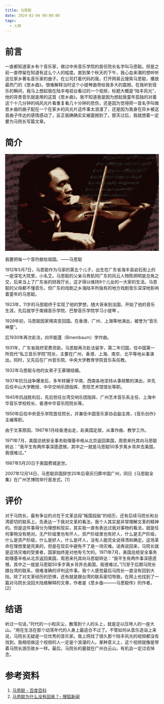 ```yaml
---
title: 马思聪
date: 2024-02-04 00:00:00
tags: 
  - 人物
---
```

# 前言

一直都知道家乡有个音乐家，做过中央音乐学院的首任院长名字叫马思聪。但是之前一直停留在知道有这么个人的程度。直到某个秋天的下午，我心血来潮的想听听这位家乡著名音乐家的曲子。在公司打着代码的我，打开网易云搜索马思聪，播放最热门的《思乡曲》。很难解释当时这个小提琴曲带给我多大的震撼。在我听到音乐的瞬间，我马上想起我在陆丰电视台看过的一个视频，标题大概是“陆丰风光”，他的背景音乐就是用的这首《思乡曲》。我不知道我是因为想起我童年孤独的对着这个十几分钟的纯风光片看重复看几十分钟的悲伤，还是因为觉得把一首名字叫做思乡曲的曲子配在一个在家乡的风光片这件事太浪漫了，还是因为我身在异乡被这首曲子传达的感情感动了，反正我确确实实被震撼到了。那天过后，我就想着一定要为马院长写篇文章。

# 简介

![(马思聪](马思聪/640.webp)

我要把每一个音符献给祖国。——马思聪

1912年5月7日，马思聪作为马家的第五个儿子，出生在广东省海丰县幼石街上的一座深宅大院里，小名艾。马思聪的父亲马育航同广东的风云人物陈炯明是总角之交，后来当上了广东省的财政厅长，这才得以维持9个儿女的一大家的生活。马思聪的父母都不懂音乐，但广东的戏剧之乡海陆丰所独有的地方戏剧音乐深深地影响着童年的马思聪。

1923年，11岁的马思聪终于实现了他的梦想，随大哥来到法国，开始了他的音乐生涯。先后就学于南锡音乐学院、巴黎音乐学院学习小提琴 。

1929年初，马思聪因家境突变回国。在香港、广州、上海等地演出，被誉为“音乐神童”。

后1930年再次赴法，向毕能蓬（Binembaum）学作曲。

1931年，广东省政府官费资助，马思聪再次赴法留学，第二年归国，任中国第一所现代“私立音乐学院”院长，主要在广州、香港、上海、南京、北平等地从事演出。同时，又先后在广州音乐院、中央大学教育学院音乐系任教。

1932年马思聪与他的女弟子王慕理结婚。

1937年抗日战争爆发后，多年转辗于华南、西南各地坚持从事频繁的演出，并先后任中山大学教授、中华交响乐团指挥、贵阳艺术馆馆长等职。

1945年抗战胜利后，先后担任台湾交响乐团指挥、广州艺术音乐系主任、上海中华音乐学校校长、香港中华音乐院院长等。

1950年后任中央音乐学院首任院长，并兼任中国音乐家协会副主席，《音乐创作》主编等职。

由于文革原因，1967年1月经香港出走，赴美国定居，从事作曲、教学工作。

1971年7月，美国总统安全事务助理基辛格从北京返回美国，周恩来托其向马思聪转达：“我平生有两件事深感遗憾，其中之一就是马思聪50多岁离乡背井去美国，我很难过。”

1987年5月20日于美国费城逝世。

2007年12月14日，马思聪异国辞世20年后骨灰归葬中国广州，同日《马思聪全集》在广州艺博院举行首发式。[1]

# 评价

对于马院长，最有争议的点在于文革这段”叛国投敌“的经历，还有后续马院长和台湾密切的联系上。先表达一下我对文革的看法，我个人其实是非常理解文革的精神的。但是这件事得分为理想和现实，其实我一直有表达过我对事物的看法，就是任何事物没有绝对。无产阶级里也有坏人，资产阶级里也有好人，什么是无产阶级，什么是资产阶级，什么是好人，什么是坏人，没有人能完全说得清和确定。这场革命在理想里是完美的，但是在现实中避免不了是一场灾难。话再说回来，马院长就是这场灾难的受害者，国家始终是对他有亏欠的。1971年7月，美国总统安全事务助理基辛格从北京返回美国，周恩来托其向马思聪转达：“我平生有两件事深感遗憾，其中之一就是马思聪50多岁离乡背井去美国，我很难过。”[1]至于后期马院长跟台湾的联系，很难准确的评判这件事。我个人感觉最后马院长一直没有回到大陆，除了对文革经历的恐惧，还有就是跟台湾的联系密切导致。在网上也找到了一篇对马院长没回大陆做解释的文章，作者是《思乡曲———马思聪传》的作者。[2]

# 结语

听过一句话，”时代的一小粒灰尘，散落到个人的头上，就是足以压垮人的一座大山。“用在生活在那个动荡年代的人身上最适合不过了。不管如何从音乐造诣上来说，马院长无疑是一位优秀的音乐家。我上网找了很久那个陆丰风光的视频都没有找到，我相信做这个视频的人一定是个浪漫的人。某种意义上，这个视频就像是带着马院长游历故乡一样。最后，马院长的墓就在广州白云山，有机会一定过去悼念。

# 参考资料

1. [马思聪 - 百度百科](https://baike.baidu.com/item/%E9%A9%AC%E6%80%9D%E8%81%AA/77996)
2. [马思聪为什么没有回来？- 搜狐新闻](https://www.sohu.com/a/118293604_490087)

